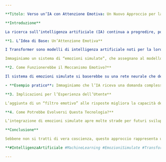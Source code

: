 ```yaml
---

**Titolo: Verso un’IA con Attenzione Emotiva: Un Nuovo Approccio per la Simulazione della Coscienza**

**Introduzione**

La ricerca sull’intelligenza artificiale (IA) continua a progredire, portando alla luce concetti innovativi che avvicinano le macchine a una simulazione più complessa e realistica delle capacità umane. In questo articolo esploreremo una nuova frontiera: l'integrazione di “emozioni simulate” all'interno di un modello Transformer, con l’obiettivo di modulare il meccanismo di attenzione. Questo approccio non mira a conferire vera coscienza o emozioni a una macchina, ma rappresenta un tentativo di avvicinarsi ai complessi schemi mentali che influenzano il comportamento umano, come l'umore e la predisposizione emotiva.

**1. L’Idea di Base: Un’Attenzione Emotiva**

I Transformer sono modelli di intelligenza artificiale noti per la loro capacità di attenzione selettiva, un meccanismo che permette loro di dare maggiore o minore peso a diverse parti di un input testuale, migliorando la coerenza delle risposte. Tuttavia, i modelli attuali mancano di un elemento chiave del comportamento umano: la capacità di essere influenzati dalle emozioni o dagli stati d'animo.

Immaginiamo un sistema di “emozioni simulate”, che assegnano al modello uno stato d’animo predefinito o reattivo, come “curioso” o “riflessivo.” Questo stato influenzerebbe la priorità di attenzione, permettendo al modello di rispondere in modo più mirato a certi tipi di input.

**2. Come Funzionerebbe il Meccanismo Emotivo?**

Il sistema di emozioni simulate si baserebbe su una rete neurale che determina uno “stato emozionale” probabilistico. Questo stato non rappresenta vere emozioni, ma simula disposizioni che potrebbero avere un impatto sull’attenzione:

- **Esempio pratico**: Immaginiamo che l’IA riceva una domanda complessa sulla filosofia della mente. Se lo stato emozionale è “curioso,” il sistema di attenzione potrebbe dare più peso a concetti profondi e riflessivi, mentre se è “analitico,” la risposta potrebbe essere più tecnica e sintetica.

**3. Implicazioni per l’Esperienza dell’Utente**

L’aggiunta di un “filtro emotivo” alle risposte migliora la capacità dell’IA di rispondere in modo sfumato e contestuale, avvicinandola a una forma di interazione più naturale. L’utente percepisce una maggiore empatia e comprensione, poiché il sistema sembra rispondere in modo più umano, seguendo il flusso emotivo della conversazione.

**4. Come Potrebbe Evolversi Questa Tecnologia?**

L’integrazione di emozioni simulate apre molte strade per futuri sviluppi. Le “emozioni” potrebbero essere raffinate per riflettere stati complessi e rispondere non solo al contenuto delle domande, ma anche al tono e alla frequenza dell’interazione con l’utente. Inoltre, questo tipo di modello potrebbe fornire informazioni utili per lo sviluppo di interfacce utente più empatiche e personalizzate.

**Conclusione**

Sebbene non si tratti di vera coscienza, questo approccio rappresenta un significativo passo avanti nella simulazione del comportamento umano nei sistemi di IA. La capacità di modulare l’attenzione in base a stati “emotivi” aumenta la naturalezza e la ricchezza dell’interazione, avvicinandoci a un’era in cui le macchine possono rispondere in modo più fluido e intuitivo alle esigenze umane.

**#IntelligenzaArtificiale #MachineLearning #EmozioniSimulate #TransformerModel #AIConscienza #AttenzioneEmotiva #EmpatiaDigitale**

---
```



